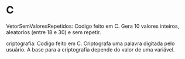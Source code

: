 # C

VetorSemValoresRepetidos: Codigo feito em C. Gera 10 valores inteiros, aleatorios (entre 18 e 30) e sem repetir.

criptografia: Codigo feito em C. Criptografa uma palavra digitada pelo usuário. A base para a criptografia depende do valor de uma variável.
